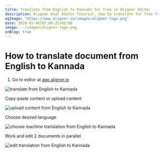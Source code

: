 ```yaml
---
title: Translate from English to Kannada for free in Aligner Editor
description: Aligner Dual Editor Tutorial. How to translate for free from English to Kannada. Aligner is multilingual document management platform. 
ogImage: "https://www.aligner.io/images/aligner-logo.png"
date: 2020-05-06T07:09:21+03:00
image: ../images/aligner-logo.png
onBlog: true
---
```


# How to translate document from English to Kannada

1. Go to editor at [app.aligner.io](https://app.aligner.io "Aligner App web page")

![translate from English to Kannada](../aligner-blank-editor.png "translate from English to Kannada")

Copy-paste content or upload content

![upload content from English to Kannada](../aligner-uploaded-document.png "upload content from English to Kannada")

Choose desired language

![choose machine translation from English to Kannada](../aligner-language-dropdown.png "choose machine translation from English to Kannada")

Work and edit 2 documents in parallel

![edit translation from English to Kannada](../aligner-double-sitded-editor.png "edit translation from English to Kannada")

